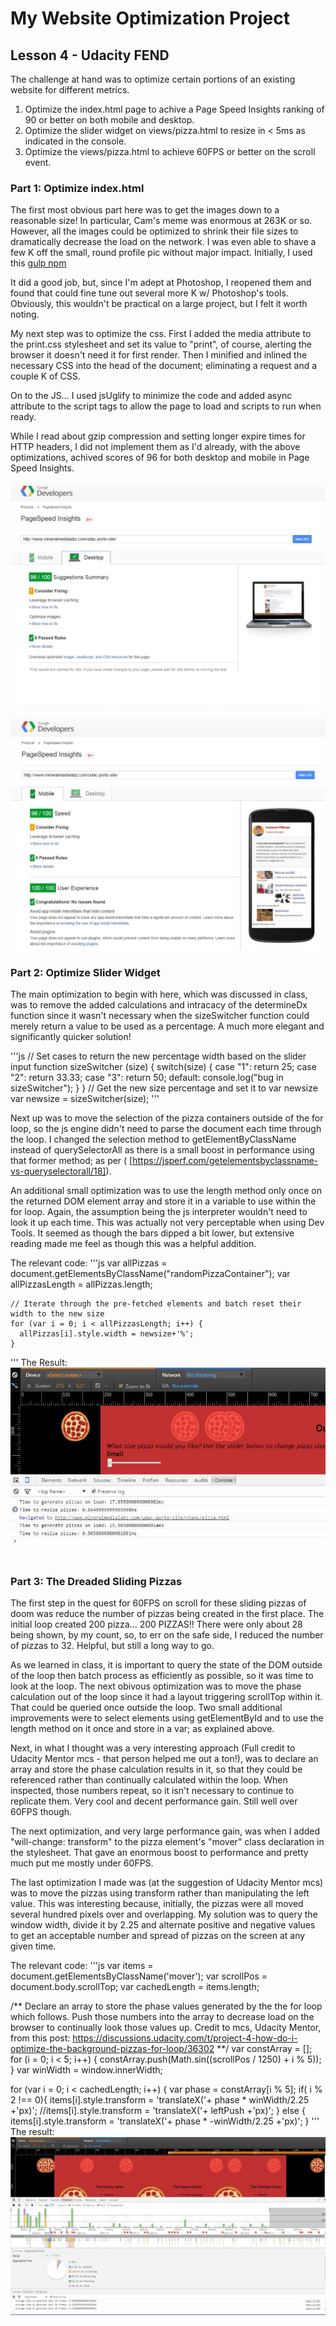 # My Website Optimization Project
## Lesson 4 - Udacity FEND

The challenge at hand was to optimize certain portions of an existing website for different metrics.

1. Optimize the index.html page to achive a Page Speed Insights ranking of 90 or better on both mobile and desktop.
2. Optimize the slider widget on views/pizza.html to resize in < 5ms as indicated in the console.
3. Optimize the views/pizza.html to achieve 60FPS or better on the scroll event.

### Part 1: Optimize index.html

The first most obvious part here was to get the images down to a reasonable size! In particular, Cam's meme was enormous at 263K or so. However, all the images could be optimized to shrink their file sizes to dramatically decrease the load on the network. I was even able to shave a few K off the small, round profile pic without major impact. Initially, I used this [gulp npm](https://www.npmjs.com/package/gulp-image-optimization)

It did a good job, but, since I'm adept at Photoshop, I reopened them and found that could fine tune out several more K w/ Photoshop's tools. Obviously, this wouldn't be practical on a large project, but I felt it worth noting.

My next step was to optimize the css. First I added the media attribute to the print.css stylesheet and set its value to "print", of course, alerting the browser it doesn't need it for first render. Then I minified and inlined the necessary CSS into the head of the document; eliminating a request and a couple K of CSS.

On to the JS... I used jsUglify to minimize the code and added async attribute to the script tags to allow the page to load and scripts to run when ready.

While I read about gzip compression and setting longer expire times for HTTP headers, I did not implement them as I'd already, with the above optimizations, achived scores of 96 for both desktop and mobile in Page Speed Insights.

![page speed desktop](https://github.com/hellbertos/web-performance/blob/my-updates/img/psi-desktop.jpg)

![page speed mobile](https://github.com/hellbertos/web-performance/blob/my-updates/img/psi-mobile.jpg)

### Part 2: Optimize Slider Widget

The main optimization to begin with here, which was discussed in class, was to remove the added calculations and intracacy of the determineDx function since it wasn't necessary when the sizeSwitcher function could merely return a value to be used as a percentage. A much more elegant and significantly quicker solution!

'''js
// Set cases to return the new percentage width based on the slider input
    function sizeSwitcher (size) {
      switch(size) {
        case "1":
          return 25;
        case "2":
          return 33.33;
        case "3":
          return 50;
        default:
          console.log("bug in sizeSwitcher");
      }
    }
    // Get the new size percentage and set it to var newsize
    var newsize = sizeSwitcher(size);
'''

Next up was to move the selection of the pizza containers outside of the for loop, so the js engine didn't need to parse the document each time through the loop. I changed the selection method to getElementByClassName instead of querySelectorAll as there is a small boost in performance using that former method; as per ( [https://jsperf.com/getelementsbyclassname-vs-queryselectorall/18]).

An additional small optimization was to use the length method only once on the returned DOM element array and store it in a variable to use within the for loop. Again, the assumption being the js interpreter wouldn't need to look it up each time. This was actually not very perceptable when using Dev Tools. It seemed as though the bars dipped a bit lower, but extensive reading made me feel as though this was a helpful addition.

The relevant code:
'''js
var allPizzas = document.getElementsByClassName("randomPizzaContainer");
    var allPizzasLength = allPizzas.length;

    // Iterate through the pre-fetched elements and batch reset their width to the new size
    for (var i = 0; i < allPizzasLength; i++) {
      allPizzas[i].style.width = newsize+'%';
    }
'''
The Result:
![Pizza Size Slider Shot](https://github.com/hellbertos/web-performance/blob/my-updates/img/pizza-slider-bigger.JPG)


### Part 3: The Dreaded Sliding Pizzas

The first step in the quest for 60FPS on scroll for these sliding pizzas of doom was reduce the number of pizzas being created in the first place. The initial loop created 200 pizza... 200 PIZZAS!! There were only about 28 being shown, by my count, so, to err on the safe side, I reduced the number of pizzas to 32. Helpful, but still a long way to go.

As we learned in class, it is important to query the state of the DOM outside of the loop then batch process as efficiently as possible, so it was time to look at the loop. The next obivous optimization was to move the phase calculation out of the loop since it had a layout triggering scrollTop within it. That could be queried once outside the loop. Two small additional improvements were to select elements using getElementById and to use the length method on it once and store in a var; as explained above.

Next, in what I thought was a very interesting approach (Full credit to Udacity Mentor mcs - that person helped me out a ton!), was to declare an array and store the phase calculation results in it, so that they could be referenced rather than continually calculated within the loop. When inspected, those numbers repeat, so it isn't necessary to continue to replicate them. Very cool and decent performance gain. Still well over 60FPS though.

The next optimization, and very large performance gain, was when I added "will-change: transform" to the pizza element's "mover" class declaration in the stylesheet. That gave an enormous boost to performance and pretty much put me mostly under 60FPS.

The last optimization I made was (at the suggestion of Udacity Mentor mcs) was to move the pizzas using transform rather than manipulating the left value. This was interesting because, initially, the pizzas were all moved several hundred pixels over and overlapping. My solution was to query the window width, divide it by 2.25 and alternate positive and negative values to get an acceptable number and spread of pizzas on the screen at any given time.

The relevant code:
'''js
var items = document.getElementsByClassName('mover');
  var scrollPos = document.body.scrollTop;
  var cachedLength = items.length;

  /** Declare an array to store the phase values generated by the the for loop which
      follows. Push those numbers into the array to decrease load on the browser to continually
      look those values up.
      Credit to mcs, Udacity Mentor, from this post:
      https://discussions.udacity.com/t/project-4-how-do-i-optimize-the-background-pizzas-for-loop/36302
  **/
  var constArray = [];
  for (i = 0; i < 5; i++) {
      constArray.push(Math.sin((scrollPos / 1250) + i % 5));
  	}
  var winWidth = window.innerWidth;


  for (var i = 0; i < cachedLength; i++) {
    var phase = constArray[i % 5];
    if( i % 2 !== 0){
      items[i].style.transform = 'translateX('+ phase * winWidth/2.25 +'px)';
      //items[i].style.transform = 'translateX('+ leftPush +'px)';
    } else {
      items[i].style.transform = 'translateX('+ phase * -winWidth/2.25 +'px)';
    }
'''
The result:
![Sliding Pizza Timeline](https://github.com/hellbertos/web-performance/blob/my-updates/img/pizza-scroll-timeline.jpg)